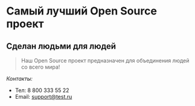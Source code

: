# Самый лучший Open Source проект

## Сделан людьми для людей

> Наш Open Source проект предназначен для объединения людей со всего мира!

*Контакты:*

* Тел: 8 800 333 55 22
* Email: support@test.ru
